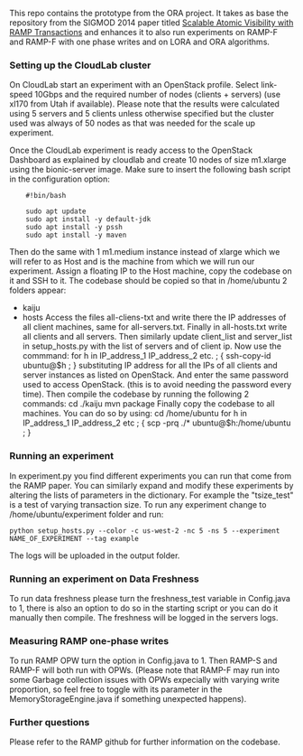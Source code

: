 This repo contains the prototype from the ORA project. It takes as base the repository from the SIGMOD 2014 paper titled [Scalable Atomic Visibility with RAMP Transactions](http://www.bailis.org/papers/ramp-sigmod2014.pdf) and enhances it to also run experiments on RAMP-F and RAMP-F with one phase writes and on LORA and ORA algorithms.

### Setting up the CloudLab cluster
On CloudLab start an experiment with an OpenStack profile. Select link-speed 10Gbps and the required number of nodes (clients + servers) (use xl170 from Utah if available). Please note that the results were calculated using 5 servers and 5 clients unless otherwise specified but the cluster used was always of 50 nodes as that was needed for the scale up experiment.

Once the CloudLab experiment is ready access to the OpenStack Dashboard as explained by cloudlab and create 10 nodes of size m1.xlarge using the bionic-server image. Make sure to insert the following bash script in the configuration option:

        #!bin/bash

        sudo apt update
        sudo apt install -y default-jdk
        sudo apt install -y pssh
        sudo apt install -y maven

Then do the same with 1 m1.medium instance instead of xlarge which we will refer to as Host and is the machine from which we will run our experiment.
Assign a floating IP to the Host machine, copy the codebase on it and SSH to it. 
The codebase should be copied so that in /home/ubuntu 2 folders appear:
- kaiju
- hosts
Access the files all-cliens-txt and write there the IP addresses of all client machines, same for all-servers.txt. Finally in all-hosts.txt write all clients and all servers. Then similarly update client_list and server_list in setup_hosts.py with the list of servers and of client ip.
Now use the commmand:
    for h in IP_address_1 IP_address_2 etc. ; { ssh-copy-id ubuntu@$h ; }
substituting IP address for all the IPs of all clients and server instances as listed on OpenStack. And enter the same password used to access OpenStack. (this is to avoid needing the password every time).
Then compile the codebase by running the following 2 commands:
    cd ./kaiju
    mvn package
Finally copy the codebase to all machines. You can do so by using:
    cd /home/ubuntu
    for h in IP_address_1 IP_address_2 etc ; { scp -prq ./* ubuntu@$h:/home/ubuntu ; }

### Running an experiment
In experiment.py you find different experiments you can run that come from the RAMP paper. You can similarly expand and modify these experiments by altering the lists of parameters in the dictionary. For example the "tsize_test" is a test of varying transaction size. To run any experiment change to /home/ubuntu/experiment folder and run:

    python setup_hosts.py --color -c us-west-2 -nc 5 -ns 5 --experiment NAME_OF_EXPERIMENT --tag example

The logs will be uploaded in the output folder.

### Running an experiment on Data Freshness
To run data freshness please turn the freshness_test variable in Config.java to 1, there is also an option to do so in the starting script or you can do it manually then compile. The freshness will be logged in the servers logs.

### Measuring RAMP one-phase writes
To run RAMP OPW turn the option in Config.java to 1. Then RAMP-S and RAMP-F will both run with OPWs. (Please note that RAMP-F may run into some Garbage collection issues with OPWs expecially with varying write proportion, so feel free to toggle with its parameter in the MemoryStorageEngine.java if something unexpected happens).

### Further questions
Please refer to the RAMP github for further information on the codebase.